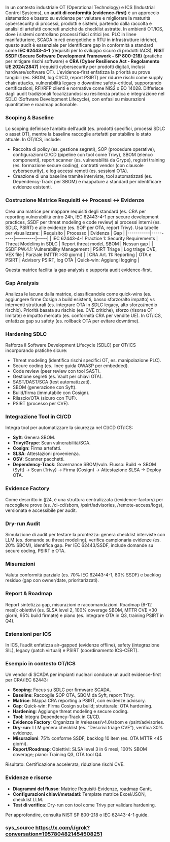 In un contesto industriale OT (Operational Technology) e ICS (Industrial Control Systems), un **audit di conformità (evidence-first)** è un approccio sistematico e basato su evidenze per valutare e migliorare la maturità cybersecurity di processi, prodotti e sistemi, partendo dalla raccolta e analisi di artefatti concreti anziché da checklist astratte. In ambienti OT/ICS, dove i sistemi controllano processi fisici critici (es. PLC in linee manifatturiere, SCADA in reti energetiche o RTU in infrastrutture idriche), questo audit è essenziale per identificare gap in conformità a standard come **IEC 62443-4-1** (requisiti per lo sviluppo sicuro di prodotti IACS), **NIST SSDF (Secure Software Development Framework - SP 800-218)** (pratiche per mitigare rischi software) e **CRA (Cyber Resilience Act - Regolamento UE 2024/2847)** (requisiti cybersecurity per prodotti digitali, inclusi hardware/software OT). L'evidence-first enfatizza la priorità su prove tangibili (es. SBOM, log CI/CD, report PSIRT) per ridurre rischi come supply chain attacks, vulnerabilità legacy o downtime safety-critical, supportando certificazioni, RFI/RFP clienti e normative come NIS2 o EO 14028. Differisce dagli audit tradizionali focalizzandosi su resilienza pratica e integrazione nel SDLC (Software Development Lifecycle), con enfasi su misurazioni quantitative e roadmap actionable.

### Scoping & Baseline
Lo scoping definisce l’ambito dell’audit (es. prodotti specifici, processi SDLC o asset OT), mentre la baseline raccoglie artefatti per stabilire lo stato attuale. In OT/ICS, include:
- Raccolta di policy (es. gestione segreti), SOP (procedure operative), configurazioni CI/CD (pipeline con tool come Trivy), SBOM (elenco componenti), report scanner (es. vulnerabilità da Grype), registri training (es. formazione secure coding), contratti vendor (con clausole cybersecurity), e log accessi remoti (es. sessioni OTA).
- Creazione di una baseline tramite interviste, tool automatizzati (es. Dependency-Track per SBOM) e mappature a standard per identificare evidenze esistenti.

### Costruzione Matrice Requisiti ↔ Processi ↔ Evidenze
Crea una matrice per mappare requisiti degli standard (es. CRA per reporting vulnerabilità entro 24h, IEC 62443-4-1 per secure development practices, SSDF per threat modeling e code review) ai processi interni (es. SDLC, PSIRT) e alle evidenze (es. SOP per OTA, report Trivy). Usa tabelle per visualizzare:
| Requisito | Processo | Evidenza | Gap |
|-----------|----------|----------|-----|
| IEC 62443-4-1 Practice 1: Security Requirements | Threat Modeling in SDLC | Report threat model, SBOM | Nessun gap |
| SSDF PW.4.1: Vulnerability Management | PSIRT Triage | Log triage CVE, VEX file | Parziale (MTTR >30 giorni) |
| CRA Art. 11: Reporting | OTA e PSIRT | Advisory PSIRT, log OTA | Quick-win: Aggiungi logging |

Questa matrice facilita la gap analysis e supporta audit evidence-first.

### Gap Analysis
Analizza le lacune dalla matrice, classificandole come quick-wins (es. aggiungere firme Cosign a build esistenti, basso sforzo/alto impatto) vs interventi strutturali (es. integrare OTA in SDLC legacy, alto sforzo/medio rischio). Priorità basata su rischio (es. CVE critiche), sforzo (risorse OT limitate) e impatto mercato (es. conformità CRA per vendite UE). In OT/ICS, enfatizza gap su safety (es. rollback OTA per evitare downtime).

### Hardening SDLC
Rafforza il Software Development Lifecycle (SDLC) per OT/ICS incorporando pratiche sicure:
- Threat modeling (identifica rischi specifici OT, es. manipolazione PLC).
- Secure coding (es. linee guida OWASP per embedded).
- Code review (peer review con tool SAST).
- Gestione segreti (es. Vault per chiavi OTA).
- SAST/DAST/SCA (test automatizzati).
- SBOM (generazione con Syft).
- Build/firma (immutabile con Cosign).
- Rilascio/OTA (sicuro con TUF).
- PSIRT (processo per CVE).

### Integrazione Tool in CI/CD
Integra tool per automatizzare la sicurezza nel CI/CD OT/ICS:
- **Syft**: Genera SBOM.
- **Trivy/Grype**: Scan vulnerabilità/SCA.
- **Cosign**: Firma artefatti.
- **SLSA**: Attestazioni provenienza.
- **OSV**: Scanner pacchetti.
- **Dependency-Track**: Governance SBOM/vuln.
Flusso: Build → SBOM (Syft) → Scan (Trivy) → Firma (Cosign) → Attestazione SLSA → Deploy OTA.

### Evidence Factory
Come descritto in §24, è una struttura centralizzata (/evidence-factory) per raccogliere prove (es. /ci-cd/sbom, /psirt/advisories, /remote-access/logs), versionata e accessibile per audit.

### Dry-run Audit
Simulazione di audit per testare la prontezza: genera checklist interviste con LLM (es. domande su threat modeling), verifica campionaria evidenze (es. 20% SBOM), identifica gap. Per IEC 62443/SSDF, include domande su secure coding, PSIRT e OTA.

### Misurazioni
Valuta conformità parziale (es. 70% IEC 62443-4-1, 80% SSDF) e backlog residuo (gap con owner/date, prioritarizzati).

### Report & Roadmap
Report sintetizza gap, misurazioni e raccomandazioni. Roadmap (6-12 mesi): obiettivi (es. SLSA level 2, 100% coverage SBOM, MTTR CVE <30 giorni, 95% build firmate) e piano (es. integrare OTA in Q3, training PSIRT in Q4).

### Estensioni per ICS
In ICS, l’audit enfatizza air-gapped (evidenze offline), safety (integrazione SIL), legacy (patch virtuali) e PSIRT (coordinamento ICS-CERT).

### Esempio in contesto OT/ICS
Un vendor di SCADA per impianti nucleari conduce un audit evidence-first per CRA/IEC 62443:
- **Scoping**: Focus su SDLC per firmware SCADA.
- **Baseline**: Raccoglie SOP OTA, SBOM da Syft, report Trivy.
- **Matrice**: Mappa CRA reporting a PSIRT, con evidenze advisory.
- **Gap**: Quick-win: Firma Cosign su build; strutturale: OTA hardening.
- **Hardening**: Aggiunge threat modeling e secure coding.
- **Tool**: Integra Dependency-Track in CI/CD.
- **Evidence Factory**: Organizza in /releases/v4.0/sbom e /psirt/advisories.
- **Dry-run**: LLM genera checklist (es. “Descrivi triage CVE”), verifica 30% evidenze.
- **Misurazioni**: 75% conforme SSDF, backlog 10 item (es. OTA MTTR <45 giorni).
- **Report/Roadmap**: Obiettivi: SLSA level 3 in 6 mesi, 100% SBOM coverage; piano: Training Q3, OTA tool Q4.

Risultato: Certificazione accelerata, riduzione rischi CVE.

### Evidenze e risorse
- **Diagrammi del flusso**: Matrice Requisiti-Evidenze, roadmap Gantt.
- **Configurazioni chiavi/metadati**: Template matrice Excel/JSON, checklist LLM.
- **Test di verifica**: Dry-run con tool come Trivy per validare hardening.

Per approfondire, consulta NIST SP 800-218 o IEC 62443-4-1 guide.

### sys_source https://x.com/i/grok?conversation=1957804821454508251